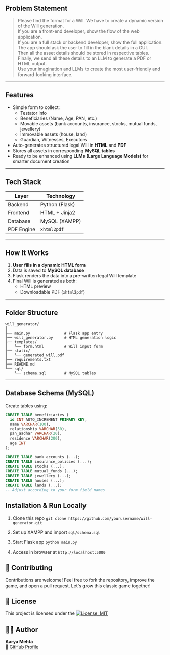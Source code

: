 ## Problem Statement

> Please find the format for a Will. We have to create a dynamic version of the Will generation.  
> If you are a front-end developer, show the flow of the web application.  
> If you are a full stack or backend developer, show the full application.  
> The app should ask the user to fill in the blank details in a GUI.  
> Then all the asset details should be stored in respective tables.  
> Finally, we send all these details to an LLM to generate a PDF or HTML output.  
> Use your imagination and LLMs to create the most user-friendly and forward-looking interface.

---

## Features

- Simple form to collect:
  - Testator info
  - Beneficiaries (Name, Age, PAN, etc.)
  - Movable assets (bank accounts, insurance, stocks, mutual funds, jewellery)
  - Immovable assets (house, land)
  - Guardian, Witnesses, Executors
- Auto-generates structured legal Will in **HTML** and **PDF**
- Stores all assets in corresponding **MySQL tables**
- Ready to be enhanced using **LLMs (Large Language Models)** for smarter document creation

---

## Tech Stack

| Layer       | Technology          |
|-------------|---------------------|
| Backend     | Python (Flask)      |
| Frontend    | HTML + Jinja2       |
| Database    | MySQL (XAMPP)       |
| PDF Engine  | `xhtml2pdf`         |

---

## How It Works

1. **User fills in a dynamic HTML form**
2. Data is saved to **MySQL database**
3. Flask renders the data into a pre-written legal Will template
4. Final Will is generated as both:
   - HTML preview
   - Downloadable PDF (`xhtml2pdf`)

---

## Folder Structure
```
will_generator/
│
├── main.py               # Flask app entry
├── will_generator.py     # HTML generation logic
├── templates/
│   └── form.html         # Will input form
├── static/
│   └── generated_will.pdf
├── requirements.txt
├── README.md
└── sql/
    └── schema.sql        # MySQL tables
```

---

## Database Schema (MySQL)

Create tables using:

```sql
CREATE TABLE beneficiaries (
  id INT AUTO_INCREMENT PRIMARY KEY,
  name VARCHAR(100),
  relationship VARCHAR(50),
  pan_aadhar VARCHAR(20),
  residence VARCHAR(200),
  age INT
);

CREATE TABLE bank_accounts (...);
CREATE TABLE insurance_policies (...);
CREATE TABLE stocks (...);
CREATE TABLE mutual_funds (...);
CREATE TABLE jewellery (...);
CREATE TABLE houses (...);
CREATE TABLE lands (...);
-- Adjust according to your form field names
```

## Installation & Run Locally
1. Clone this repo
   `git clone https://github.com/yourusername/will-generator.git`

2. Set up XAMPP and import `sql/schema.sql`

3. Start Flask app
   `python main.py`

4. Access in browser at
   `http://localhost:5000`

## 🤝 Contributing
Contributions are welcome!
Feel free to fork the repository, improve the game, and open a pull request. Let's grow this classic game together!

## 📄 License
This project is licensed under the [![License: MIT](https://img.shields.io/badge/License-MIT-blue.svg)](./LICENSE)

## 👩‍💻 Author
**Aarya Mehta**  
🔗 [GitHub Profile](https://github.com/AaryaMehta2506)
